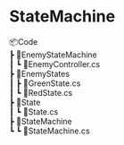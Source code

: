 # StateMachine


📦Code  \
 ┣ 📂EnemyStateMachine  \
 ┃ ┗ 📜EnemyController.cs  \
 ┣ 📂EnemyStates  \
 ┃ ┣ 📜GreenState.cs  \
 ┃ ┗ 📜RedState.cs  \
 ┣ 📂State  \
 ┃ ┗ 📜State.cs  \
 ┣ 📂StateMachine  \
 ┗ ┗ 📜StateMachine.cs 
	
